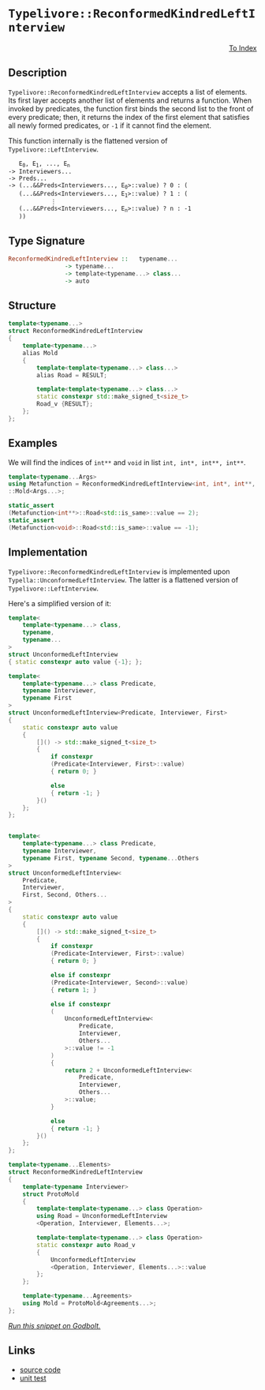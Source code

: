 <!-- Copyright 2024 Feng Mofan
SPDX-License-Identifier: Apache-2.0 -->

# `Typelivore::ReconformedKindredLeftInterview`

<p style='text-align: right;'><a href="../../../facilities/metafunctions.md#typelivore-reconformed-kindred-left-interview">To Index</a></p>

## Description

`Typelivore::ReconformedKindredLeftInterview` accepts a list of elements.
Its first layer accepts another list of elements and returns a function.
When invoked by predicates, the function first binds the second list to the front of every predicate;
then, it returns the index of the first element that satisfies all newly formed predicates, or `-1` if it cannot find the element.

This function internally is the flattened version of `Typelivore::LeftInterview`.

<pre><code>   E<sub>0</sub>, E<sub>1</sub>, ..., E<sub>n</sub>
-> Interviewers...
-> Preds...
-> (...&&Preds&lt;Interviewers..., E<sub>0</sub>&gt;::value) ? 0 : (
   (...&&Preds&lt;Interviewers..., E<sub>1</sub>&gt;::value) ? 1 : (
            &vellip;
   (...&&Preds&lt;Interviewers..., E<sub>n</sub>&gt;::value) ? n : -1
   ))</code></pre>

## Type Signature

```Haskell
ReconformedKindredLeftInterview ::   typename...
                -> typename...
                -> template<typename...> class...
                -> auto
```

## Structure

```C++
template<typename...>
struct ReconformedKindredLeftInterview
{
    template<typename...>
    alias Mold
    {
        template<template<typename...> class...>
        alias Road = RESULT;

        template<template<typename...> class...>
        static constexpr std::make_signed_t<size_t>
        Road_v {RESULT};
    };  
};
```

## Examples

We will find the indices of `int**` and `void` in list `int, int*, int**, int**`.

```C++
template<typename...Args>
using Metafunction = ReconformedKindredLeftInterview<int, int*, int**, int**>
::Mold<Args...>;

static_assert
(Metafunction<int**>::Road<std::is_same>::value == 2);
static_assert
(Metafunction<void>::Road<std::is_same>::value == -1);
```

## Implementation

`Typelivore::ReconformedKindredLeftInterview` is implemented upon `Typella::UnconformedLeftInterview`.
The latter is a flattened version of `Typelivore::LeftInterview`.

Here's a simplified version of it:

```C++
template<
    template<typename...> class,
    typename,
    typename...
>
struct UnconformedLeftInterview
{ static constexpr auto value {-1}; };

template<
    template<typename...> class Predicate,
    typename Interviewer,
    typename First
>
struct UnconformedLeftInterview<Predicate, Interviewer, First>
{
    static constexpr auto value 
    {
        []() -> std::make_signed_t<size_t>
        {
            if constexpr 
            (Predicate<Interviewer, First>::value)
            { return 0; }

            else
            { return -1; }
        }()
    };
};


template<
    template<typename...> class Predicate,
    typename Interviewer,
    typename First, typename Second, typename...Others
>
struct UnconformedLeftInterview<
    Predicate,
    Interviewer,
    First, Second, Others...
>
{
    static constexpr auto value 
    {
        []() -> std::make_signed_t<size_t>
        {
            if constexpr 
            (Predicate<Interviewer, First>::value)
            { return 0; }

            else if constexpr 
            (Predicate<Interviewer, Second>::value)
            { return 1; }

            else if constexpr
            (
                UnconformedLeftInterview<
                    Predicate, 
                    Interviewer, 
                    Others...
                >::value != -1
            )
            { 
                return 2 + UnconformedLeftInterview<
                    Predicate, 
                    Interviewer, 
                    Others...
                >::value; 
            }

            else
            { return -1; }
        }()
    };
};

template<typename...Elements>
struct ReconformedKindredLeftInterview
{
    template<typename Interviewer>
    struct ProtoMold 
    {
        template<template<typename...> class Operation>
        using Road = UnconformedLeftInterview
        <Operation, Interviewer, Elements...>;

        template<template<typename...> class Operation>
        static constexpr auto Road_v 
        {
            UnconformedLeftInterview
            <Operation, Interviewer, Elements...>::value
        };
    };

    template<typename...Agreements>
    using Mold = ProtoMold<Agreements...>;
};
```

[*Run this snippet on Godbolt.*](https://godbolt.org/#z:OYLghAFBqd5QCxAYwPYBMCmBRdBLAF1QCcAaPECAMzwBtMA7AQwFtMQByARg9KtQYEAysib0QXACx8BBAKoBnTAAUAHpwAMvAFYTStJg1DIApACYAQuYukl9ZATwDKjdAGFUtAK4sGIAKz%2BpK4AMngMmAByPgBGmMQSUqQADqgKhE4MHt6%2BAUGp6Y4CYRHRLHEJXEl2mA6ZQgRMxATZPn6Btpj2RQwNTQQlUbHxidIKjc2tuR3j/YNlFaMAlLaoXsTI7BzmAMzhyN5YANQmO25ejrSEAJ6n2CYaAIK7%2B4eYJ2fI4%2BhYVHcPzyeBEwLGSBmBpzcAKOMKOwNB4MwkII12SjFYmAAdNi7kcDkwFApSNDYSi0cw2MSnrC4aj0WxsZiAf8nuNiF4HEc5Aw0Ax%2BMQ2OgQpgqAQAJKCeIANzwmAA7syAOwWI6zRzIPECcaYVTJYhHJgXVBHKViLzvEzKgC0XEtABFTir7Y7mUCQWCmBCziSYfCPV63GT6VicTtsHiDISjspiJh8KJgVTHjSgxT3hLgcQZfL4kmU3S00cAGJ4YjjZlhgFsjkELk8gT8wXC0UZ6WyhVnGNxvAJzCkI6trPt3PF0vlytPS1WamwtU9zUMbW6/WGogms0Wmcwqc%2BmknfxWfx2iBLI5W3HfEAgFhMADWmAA%2BulgBF0A%2BCJD0gAvR8fifJvdt2VXdAJhPAqAXJc9ROLdQJhCAu3jT0kTOQdszlEcSzLP9sCvU1vEwJYQNAqcjljAh1gYI4NEdE5FQdSdYLgrolGIwDSPIyiz1tHYnXoti6OPIjYOdXilQdMTGMBR4/URSFd1k5DkQLDFGVxfEo0QntkLzUkVLYAdJSHHMyAU/T3iw8Z%2B1TDEjiEWoBHQazzMZAB5AgEHiBQK3uVkCHZTluV5Rs42bcUjPQ%2BTYK03tdJhNDh1M2DLIIft7N5JyjnczyyzUyd/x3WC5w1XkoJXI11wImCAKA6car3EwD0aoSzwvAh0CvG97yfPAXzjd9PzwH8Bv/ODCvquDwMg4Fl2quCaQQ2MkIDBKTP7FK7jwjdhImkjlTIzAKOIKiaN4wTXV2wCWPeKbSpm6CBIWmKlNQiLErShyGHQTaQHw80dvm2EOMOrieL4hjpMBmFrqOW6tXu4hHthCAkcAoKGxIJsRXCzNIu9JioZpZ7EzmwnQNWjCyFJsm92yry8su%2Bafr%2B94wDAU47W41GjgBqHSO5mlOOOo4zBOSw62CzHQuximosZwnib7amadhCmRwF0C6dynECcB5mN1o7nnSkwnrqN/ahaom1Df43XBJPXdRLqp2LsUgMbIZbFsHoNhBG8/9q05AAlT6QvQABpcJ0CWsLZcnYDYLdlDA3MwzccSll6sD2sY1QIgAFlPHQZXxrgpPkXdOSzg9kMmTDCMCQULK0WIT1MkzuCvHSIwjiD1AmGLjmJYxgVpZbN75QEyFXJbtuBH7NWqe9kFGAIBQ1MrSTIdA8vq8rl6U/JVTQ3DDSm5n%2BI54YDvQOK6adWg1djT7geHylZWaVLqH0b5KWhRlieCo7afzOBfVuPQF6AJHMvX2a8N64V%2BgbO2LsRL8S3gpfe7sXLYkeMAWMK8/Y3xhF3cIwAjiF1oIPHYnNc4FyLpCXB%2BDYHrxPi6eOElnZPAAPQACo%2BH8IEYIrhAJeH8KOAAFUwOMJuAjhHcMEQo2RF0Xg8jeB8c4lwbiZwBLvQ%2BwZGSPGIMAf2vlHgkJ7vnQ6TAqBeB5D0D4nMQ6S1HhHKOMcAHp0nmccIqVYaCB4f2HxfDAn%2BJ4ZnK8FDvpnEMcY%2BBbDpLFQfI3eIH4ngQEsY0Gxdj27eNCT9F%2BUS3CXhAHgBQT4MT6yqhzIeZgiJb0Sck5oAJ0lWKyXUAQkIpSoDwFEhBBTPztSvKU8pbBKnmgcUPG0dSLAcBWLQTg/heB%2BA4FoUgqBOBQksNYVUawNgWjMDsHgpACCaFmSsW8ARFSYh2AADgAGyKh2A8jQtzHkAE4dj6E4JIXgLAJAaA0KQZZqz1kcF4AoEAgKTkrNmaQOAsAYCIBAGsAgyQLjkEoGgUEdB4iRAxJwVQ9yrR3MkEcYAyANRSExGYXg3YiDEB6XofgggRBiHYEkZl8glBqFOaQXQXBSBylbskTgPA5kLKWby0FrkLhotrKgCChK7nEtJeSylkhqVHAgB4bF9B9S7C4EsXg0KtArAgEgLFyQcVkAoBAS11qQDACkGYPgdBMwQogDEXlMRwhNGuKK3gPrmDEGuK5GI2hajQqOVi2BrkGC0H9TC0gWAYheGAG4MQtAIXcF4FgG8RhxBJvwLGOoUopG8p1LUC4Wwjk%2BK6Lyq4MRW4ho8FgXl/k8B/JzaQMtxAYhpEwHaEEhhgBXCMKclYVADDGIAGrtgvsso5nLWXiA5bIRQKh1BJv5foEdKBrDWH0HgGIELIArFQMkHo2arTfA5qYLZlgzAgt7QyrAp6TydG6JkFwX0ph%2BAFaEcIQxygjAFQUDIAg/16HAz0eYwxKifsjfUCYLRPBtD0DUdpvQUNwZAwh2Ykw0O5AFQRgYQGFigZWAoXZmwJDio4IsoFUrOBHCVSqslFKjhUtFhAXAhASBi0OUa45E6VieQHiMD9FzJA7ExB8xUkgNCSDMJIO5AL/B3LeV8jgPzSB/MOZiO5XA7k3LeTc4z/hJBcH8B8u5TGk2gvBZCkTMKzWIvNci2V6LbX2r1XitgnAmgsClIqK0TAG49y4G8zEXBMSrLpSQRlArl2iFXdITlG6eXbpAC6oVTARU5vo4x4FvBpVeflRBILIWwsRbIVFmLcWtU6qtXqwTtTjUTrhRa1Aurcw%2BZ6y1kYVXQv4iMFFrggKaC0HdZQL1Sag1%2BoDaQBbIaw0RocEtmNq840Jt5SmtNGbaBZqW3mkdhbVnFqQ2W7N8XVBVuBEtut8yk2NubdcVtWxVkdq7Uc3t/alBDvzaO0hnWp1MFnfO8kS2UtsokOl9d3Kt2rN0C6gw4771WEsEek98Bz2XsyNe291CMfWCfaVl9PTy1nsQ1hn97giP/uCF9XDiwwNpAg1kBn0H2ewfI/BjDXQkMCD6IRnIjPMM9BF2R0o/OSMoag3LuYfO8N0dWOsWjhrtPFeYxwA0ApqvhdG3V6LsWNBar4/SwThqOuubE5gCTCQP3Pd0/p6LSnFQ2cVI85TqmrP2ZBZwJzULOvwqRSiuVGK7UDetf5rYQWSVHBYAoKUGopT1cROMWl%2BB6VJZkCy1L7L4eCEy0jnQIBPl5YK2KrXkqHOcBlaii4RwFV65YAnpPKeTTp%2BQuMJr0fWu7B2MJk1sKPO%2Bb65i/vIwU/JGSG/KLD4M8ECSQKElrrpteVm9631IalsrdDeGyNm2euxvjYmi7mBU3pszdmo5p2C2fdzaWK75ak2VuQNWx7kpnurNe36j77aDKP2vAf2A6gOZ2IOrmfA06Cgc68oC60OsgK6heeeXKm6vKugnyaOxgB6WOja76eOV6nAXCl4JOj6z68Qr6VOH6Eu36EArgCuTOQoyurOKQPOmQjBMGmQLOoGNOku8uXOJGguWGUuPB%2BGAhYuGGOGLBlGaueyquz22udeuu8epKHeqe3ewIvevG2eAmBqw%2BompA4mWAju9GLuOW0WOwOwgQSmE2LyOwioJm/upWgetgzmI%2BSw5yIAymhmXAOwZgdy/hbyRmARGgio2mOwteAeYKLmpq9GNKzhayrhHhKwva6QzgkgQAA)

## Links

- [source code](../../../../conceptrodon/typelivore/reconformed_kindred_left_interview.hpp)
- [unit test](../../../../tests/unit/metafunctions/typelivore/reconformed_kindred_left_interview.test.hpp)
